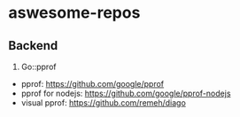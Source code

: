 # aswesome-repos
## Backend
1. Go::pprof
- pprof: https://github.com/google/pprof
- pprof for nodejs: https://github.com/google/pprof-nodejs
- visual pprof: https://github.com/remeh/diago
